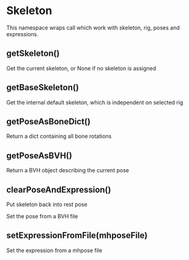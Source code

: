 # Skeleton

This namespace wraps call which work with skeleton, rig, poses and expressions.

## getSkeleton()

Get the current skeleton, or None if no skeleton is assigned

## getBaseSkeleton()

Get the internal default skeleton, which is independent on selected rig

## getPoseAsBoneDict()

Return a dict containing all bone rotations

## getPoseAsBVH()

Return a BVH object describing the current pose

## clearPoseAndExpression()

Put skeleton back into rest pose

Set the pose from a BVH file

## setExpressionFromFile(mhposeFile)

Set the expression from a mhpose file

